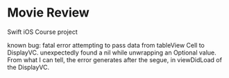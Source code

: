 # Movie Review
Swift iOS Course project



known bug: fatal error attempting to pass data from tableView Cell to DisplayVC.  unexpectedly found a nil while unwrapping an Optional value.
From what I can tell, the error generates after the segue, in viewDidLoad of the DisplayVC.
